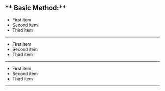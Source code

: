 ## ** Basic Method:**
- First item
- Second item 
- Third item 
---
* First item
* Second item
* Third item 
---
+ First item
+ Second item
+ Third item 
---
